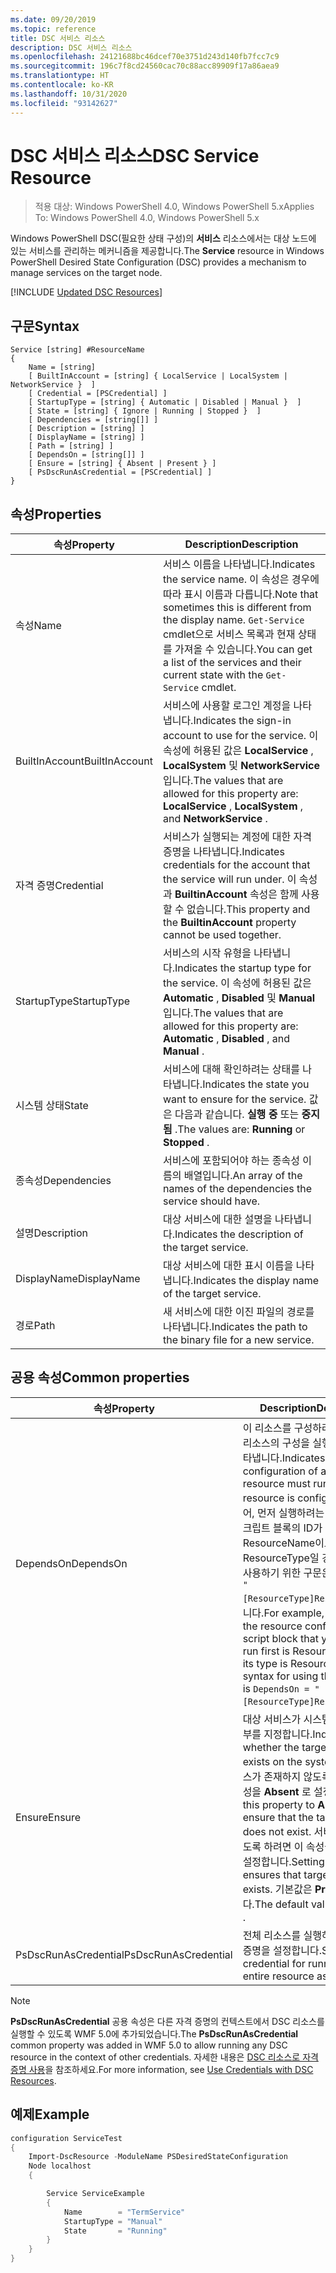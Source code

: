 ```yaml
---
ms.date: 09/20/2019
ms.topic: reference
title: DSC 서비스 리소스
description: DSC 서비스 리소스
ms.openlocfilehash: 24121688bc46dcef70e3751d243d140fb7fcc7c9
ms.sourcegitcommit: 196c7f8cd24560cac70c88acc89909f17a86aea9
ms.translationtype: HT
ms.contentlocale: ko-KR
ms.lasthandoff: 10/31/2020
ms.locfileid: "93142627"
---
```

# <a name="dsc-service-resource"></a><span data-ttu-id="e04bc-103">DSC 서비스 리소스</span><span class="sxs-lookup"><span data-stu-id="e04bc-103">DSC Service Resource</span></span>

> <span data-ttu-id="e04bc-104">적용 대상: Windows PowerShell 4.0, Windows PowerShell 5.x</span><span class="sxs-lookup"><span data-stu-id="e04bc-104">Applies To: Windows PowerShell 4.0, Windows PowerShell 5.x</span></span>

<span data-ttu-id="e04bc-105">Windows PowerShell DSC(필요한 상태 구성)의 **서비스** 리소스에서는 대상 노드에 있는 서비스를 관리하는 메커니즘을 제공합니다.</span><span class="sxs-lookup"><span data-stu-id="e04bc-105">The **Service** resource in Windows PowerShell Desired State Configuration (DSC) provides a mechanism to manage services on the target node.</span></span>

[!INCLUDE [Updated DSC Resources](../../../../../includes/dsc-resources.md)]

## <a name="syntax"></a><span data-ttu-id="e04bc-106">구문</span><span class="sxs-lookup"><span data-stu-id="e04bc-106">Syntax</span></span>

```Syntax
Service [string] #ResourceName
{
    Name = [string]
    [ BuiltInAccount = [string] { LocalService | LocalSystem | NetworkService }  ]
    [ Credential = [PSCredential] ]
    [ StartupType = [string] { Automatic | Disabled | Manual }  ]
    [ State = [string] { Ignore | Running | Stopped }  ]
    [ Dependencies = [string[]] ]
    [ Description = [string] ]
    [ DisplayName = [string] ]
    [ Path = [string] ]
    [ DependsOn = [string[]] ]
    [ Ensure = [string] { Absent | Present } ]
    [ PsDscRunAsCredential = [PSCredential] ]
}
```

## <a name="properties"></a><span data-ttu-id="e04bc-107">속성</span><span class="sxs-lookup"><span data-stu-id="e04bc-107">Properties</span></span>

|<span data-ttu-id="e04bc-108">속성</span><span class="sxs-lookup"><span data-stu-id="e04bc-108">Property</span></span> |<span data-ttu-id="e04bc-109">Description</span><span class="sxs-lookup"><span data-stu-id="e04bc-109">Description</span></span> |
|---|---|
|<span data-ttu-id="e04bc-110">속성</span><span class="sxs-lookup"><span data-stu-id="e04bc-110">Name</span></span> |<span data-ttu-id="e04bc-111">서비스 이름을 나타냅니다.</span><span class="sxs-lookup"><span data-stu-id="e04bc-111">Indicates the service name.</span></span> <span data-ttu-id="e04bc-112">이 속성은 경우에 따라 표시 이름과 다릅니다.</span><span class="sxs-lookup"><span data-stu-id="e04bc-112">Note that sometimes this is different from the display name.</span></span> <span data-ttu-id="e04bc-113">`Get-Service` cmdlet으로 서비스 목록과 현재 상태를 가져올 수 있습니다.</span><span class="sxs-lookup"><span data-stu-id="e04bc-113">You can get a list of the services and their current state with the `Get-Service` cmdlet.</span></span> |
|<span data-ttu-id="e04bc-114">BuiltInAccount</span><span class="sxs-lookup"><span data-stu-id="e04bc-114">BuiltInAccount</span></span> |<span data-ttu-id="e04bc-115">서비스에 사용할 로그인 계정을 나타냅니다.</span><span class="sxs-lookup"><span data-stu-id="e04bc-115">Indicates the sign-in account to use for the service.</span></span> <span data-ttu-id="e04bc-116">이 속성에 허용된 값은 **LocalService** , **LocalSystem** 및 **NetworkService** 입니다.</span><span class="sxs-lookup"><span data-stu-id="e04bc-116">The values that are allowed for this property are: **LocalService** , **LocalSystem** , and **NetworkService** .</span></span> |
|<span data-ttu-id="e04bc-117">자격 증명</span><span class="sxs-lookup"><span data-stu-id="e04bc-117">Credential</span></span> |<span data-ttu-id="e04bc-118">서비스가 실행되는 계정에 대한 자격 증명을 나타냅니다.</span><span class="sxs-lookup"><span data-stu-id="e04bc-118">Indicates credentials for the account that the service will run under.</span></span> <span data-ttu-id="e04bc-119">이 속성과 **BuiltinAccount** 속성은 함께 사용할 수 없습니다.</span><span class="sxs-lookup"><span data-stu-id="e04bc-119">This property and the **BuiltinAccount** property cannot be used together.</span></span> |
|<span data-ttu-id="e04bc-120">StartupType</span><span class="sxs-lookup"><span data-stu-id="e04bc-120">StartupType</span></span> |<span data-ttu-id="e04bc-121">서비스의 시작 유형을 나타냅니다.</span><span class="sxs-lookup"><span data-stu-id="e04bc-121">Indicates the startup type for the service.</span></span> <span data-ttu-id="e04bc-122">이 속성에 허용된 값은 **Automatic** , **Disabled** 및 **Manual** 입니다.</span><span class="sxs-lookup"><span data-stu-id="e04bc-122">The values that are allowed for this property are: **Automatic** , **Disabled** , and **Manual** .</span></span> |
|<span data-ttu-id="e04bc-123">시스템 상태</span><span class="sxs-lookup"><span data-stu-id="e04bc-123">State</span></span> |<span data-ttu-id="e04bc-124">서비스에 대해 확인하려는 상태를 나타냅니다.</span><span class="sxs-lookup"><span data-stu-id="e04bc-124">Indicates the state you want to ensure for the service.</span></span> <span data-ttu-id="e04bc-125">값은 다음과 같습니다. **실행 중** 또는 **중지됨** .</span><span class="sxs-lookup"><span data-stu-id="e04bc-125">The values are: **Running** or **Stopped** .</span></span> |
|<span data-ttu-id="e04bc-126">종속성</span><span class="sxs-lookup"><span data-stu-id="e04bc-126">Dependencies</span></span> | <span data-ttu-id="e04bc-127">서비스에 포함되어야 하는 종속성 이름의 배열입니다.</span><span class="sxs-lookup"><span data-stu-id="e04bc-127">An array of the names of the dependencies the service should have.</span></span> |
|<span data-ttu-id="e04bc-128">설명</span><span class="sxs-lookup"><span data-stu-id="e04bc-128">Description</span></span> |<span data-ttu-id="e04bc-129">대상 서비스에 대한 설명을 나타냅니다.</span><span class="sxs-lookup"><span data-stu-id="e04bc-129">Indicates the description of the target service.</span></span> |
|<span data-ttu-id="e04bc-130">DisplayName</span><span class="sxs-lookup"><span data-stu-id="e04bc-130">DisplayName</span></span> |<span data-ttu-id="e04bc-131">대상 서비스에 대한 표시 이름을 나타냅니다.</span><span class="sxs-lookup"><span data-stu-id="e04bc-131">Indicates the display name of the target service.</span></span> |
|<span data-ttu-id="e04bc-132">경로</span><span class="sxs-lookup"><span data-stu-id="e04bc-132">Path</span></span> |<span data-ttu-id="e04bc-133">새 서비스에 대한 이진 파일의 경로를 나타냅니다.</span><span class="sxs-lookup"><span data-stu-id="e04bc-133">Indicates the path to the binary file for a new service.</span></span> |

## <a name="common-properties"></a><span data-ttu-id="e04bc-134">공용 속성</span><span class="sxs-lookup"><span data-stu-id="e04bc-134">Common properties</span></span>

|<span data-ttu-id="e04bc-135">속성</span><span class="sxs-lookup"><span data-stu-id="e04bc-135">Property</span></span> |<span data-ttu-id="e04bc-136">Description</span><span class="sxs-lookup"><span data-stu-id="e04bc-136">Description</span></span> |
|---|---|
|<span data-ttu-id="e04bc-137">DependsOn</span><span class="sxs-lookup"><span data-stu-id="e04bc-137">DependsOn</span></span> |<span data-ttu-id="e04bc-138">이 리소스를 구성하려면 먼저 다른 리소스의 구성을 실행해야 함을 나타냅니다.</span><span class="sxs-lookup"><span data-stu-id="e04bc-138">Indicates that the configuration of another resource must run before this resource is configured.</span></span> <span data-ttu-id="e04bc-139">예를 들어, 먼저 실행하려는 리소스 구성 스크립트 블록의 ID가 ResourceName이고 해당 형식이 ResourceType일 경우, 이 속성을 사용하기 위한 구문은 `DependsOn = "[ResourceType]ResourceName"`입니다.</span><span class="sxs-lookup"><span data-stu-id="e04bc-139">For example, if the ID of the resource configuration script block that you want to run first is ResourceName and its type is ResourceType, the syntax for using this property is `DependsOn = "[ResourceType]ResourceName"`.</span></span> |
|<span data-ttu-id="e04bc-140">Ensure</span><span class="sxs-lookup"><span data-stu-id="e04bc-140">Ensure</span></span> |<span data-ttu-id="e04bc-141">대상 서비스가 시스템에 있는지 여부를 지정합니다.</span><span class="sxs-lookup"><span data-stu-id="e04bc-141">Indicates whether the target service exists on the system.</span></span> <span data-ttu-id="e04bc-142">대상 서비스가 존재하지 않도록 하려면 이 속성을 **Absent** 로 설정합니다.</span><span class="sxs-lookup"><span data-stu-id="e04bc-142">Set this property to **Absent** to ensure that the target service does not exist.</span></span> <span data-ttu-id="e04bc-143">서비스가 존재하도록 하려면 이 속성을 **Present** 로 설정합니다.</span><span class="sxs-lookup"><span data-stu-id="e04bc-143">Setting it to **Present** ensures that target service exists.</span></span> <span data-ttu-id="e04bc-144">기본값은 **Present** 입니다.</span><span class="sxs-lookup"><span data-stu-id="e04bc-144">The default value is **Present** .</span></span> |
|<span data-ttu-id="e04bc-145">PsDscRunAsCredential</span><span class="sxs-lookup"><span data-stu-id="e04bc-145">PsDscRunAsCredential</span></span> |<span data-ttu-id="e04bc-146">전체 리소스를 실행하기 위한 자격 증명을 설정합니다.</span><span class="sxs-lookup"><span data-stu-id="e04bc-146">Sets the credential for running the entire resource as.</span></span> |

> [!NOTE]
> <span data-ttu-id="e04bc-147">**PsDscRunAsCredential** 공용 속성은 다른 자격 증명의 컨텍스트에서 DSC 리소스를 실행할 수 있도록 WMF 5.0에 추가되었습니다.</span><span class="sxs-lookup"><span data-stu-id="e04bc-147">The **PsDscRunAsCredential** common property was added in WMF 5.0 to allow running any DSC resource in the context of other credentials.</span></span> <span data-ttu-id="e04bc-148">자세한 내용은 [ DSC 리소스로 자격 증명 사용](../../../configurations/runasuser.md)을 참조하세요.</span><span class="sxs-lookup"><span data-stu-id="e04bc-148">For more information, see [Use Credentials with DSC Resources](../../../configurations/runasuser.md).</span></span>

## <a name="example"></a><span data-ttu-id="e04bc-149">예제</span><span class="sxs-lookup"><span data-stu-id="e04bc-149">Example</span></span>

```powershell
configuration ServiceTest
{
    Import-DscResource -ModuleName PSDesiredStateConfiguration
    Node localhost
    {

        Service ServiceExample
        {
            Name        = "TermService"
            StartupType = "Manual"
            State       = "Running"
        }
    }
}
```
